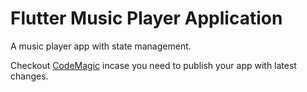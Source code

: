 # Flutter Music Player Application

A music player app with state management.

Checkout [CodeMagic](https://flutterci.com/) incase you need to publish your app with latest changes.
